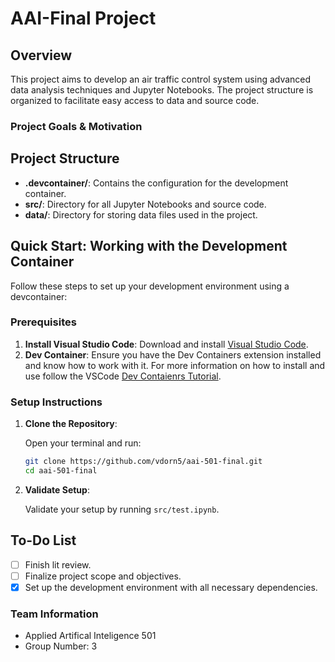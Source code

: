 # AAI-Final Project
## Overview

This project aims to develop an air traffic control system using advanced data analysis techniques and Jupyter Notebooks. The project structure is organized to facilitate easy access to data and source code.

### Project Goals & Motivation

## Project Structure


- **.devcontainer/**: Contains the configuration for the development container.
- **src/**: Directory for all Jupyter Notebooks and source code.
- **data/**: Directory for storing data files used in the project.


## Quick Start: Working with the Development Container

Follow these steps to set up your development environment using a devcontainer:

### Prerequisites

1. **Install Visual Studio Code**: Download and install [Visual Studio Code](https://code.visualstudio.com/).
2. **Dev Container**: Ensure you have the Dev Containers extension installed and know how to work with it. For more information on how to install and use follow the VSCode [Dev Contaienrs Tutorial](https://code.visualstudio.com/docs/devcontainers/tutorial).

### Setup Instructions

1. **Clone the Repository**:

   Open your terminal and run:

   ```bash
   git clone https://github.com/vdorn5/aai-501-final.git
   cd aai-501-final
   ```

2. **Validate Setup**: 

    Validate your setup by running `src/test.ipynb`.


## To-Do List
- [ ] Finish lit review.
- [ ] Finalize project scope and objectives.
- [X] Set up the development environment with all necessary dependencies.

### Team Information

- Applied Artifical Inteligence 501
- Group Number: 3